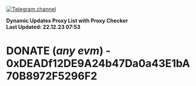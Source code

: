 [![Telegram channel](https://img.shields.io/endpoint?url=https://runkit.io/damiankrawczyk/telegram-badge/branches/master?url=https://t.me/n4z4v0d)](https://t.me/n4z4v0d) 

**Dynamic Updates Proxy List with Proxy Checker**  
**Last Updated: 22.12.23 07:53**

# DONATE (_any evm_) - 0xDEADf12DE9A24b47Da0a43E1bA70B8972F5296F2
